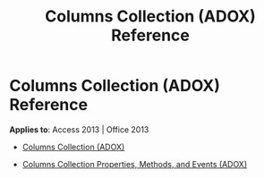 ﻿---
title: Columns Collection (ADOX) Reference
TOCTitle: Columns Collection (ADOX)
ms:assetid: 0ae90fa1-09ed-4d6e-b573-8dc83d000551
ms:mtpsurl: https://msdn.microsoft.com/library/JJ248841(v=office.15)
ms:contentKeyID: 48543165
ms.date: 09/18/2015
mtps_version: v=office.15
---

# Columns Collection (ADOX) Reference


**Applies to**: Access 2013 | Office 2013



  - [Columns Collection (ADOX)](columns-collection-adox.md)

  - [Columns Collection Properties, Methods, and Events (ADOX)](columns-collection-properties-methods-and-events-adox.md)

